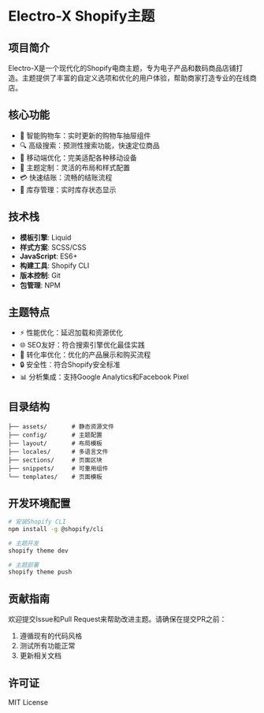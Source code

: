 # Electro-X Shopify主题

## 项目简介
Electro-X是一个现代化的Shopify电商主题，专为电子产品和数码商品店铺打造。主题提供了丰富的自定义选项和优化的用户体验，帮助商家打造专业的在线商店。

## 核心功能
- 🛒 智能购物车：实时更新的购物车抽屉组件
- 🔍 高级搜索：预测性搜索功能，快速定位商品
- 📱 移动端优化：完美适配各种移动设备
- 🎨 主题定制：灵活的布局和样式配置
- 💳 快速结账：流畅的结账流程
- 🔄 库存管理：实时库存状态显示

## 技术栈
- **模板引擎**: Liquid
- **样式方案**: SCSS/CSS
- **JavaScript**: ES6+
- **构建工具**: Shopify CLI
- **版本控制**: Git
- **包管理**: NPM

## 主题特点
- ⚡️ 性能优化：延迟加载和资源优化
- 🌐 SEO友好：符合搜索引擎优化最佳实践
- 🎯 转化率优化：优化的产品展示和购买流程
- 🔒 安全性：符合Shopify安全标准
- 📊 分析集成：支持Google Analytics和Facebook Pixel

## 目录结构
```
├── assets/       # 静态资源文件
├── config/       # 主题配置
├── layout/       # 布局模板
├── locales/      # 多语言文件
├── sections/     # 页面区块
├── snippets/     # 可重用组件
└── templates/    # 页面模板
```

## 开发环境配置
```bash
# 安装Shopify CLI
npm install -g @shopify/cli

# 主题开发
shopify theme dev

# 主题部署
shopify theme push
```

## 贡献指南
欢迎提交Issue和Pull Request来帮助改进主题。请确保在提交PR之前：
1. 遵循现有的代码风格
2. 测试所有功能正常
3. 更新相关文档

## 许可证
MIT License